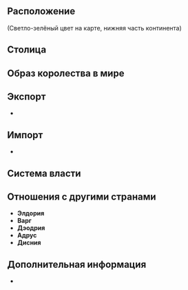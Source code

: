 ## Расположение
(Светло-зелёный цвет на карте, нижняя часть континента)
## Столица    

## Образ королества в мире

## Экспорт

-

## Импорт

-

## Система власти

## Отношения с другими странами
- **Элдория** 
- **Варг**
- **Дэодрия** 
- **Адрус**
- **Дисния**

## Дополнительная информация

-
